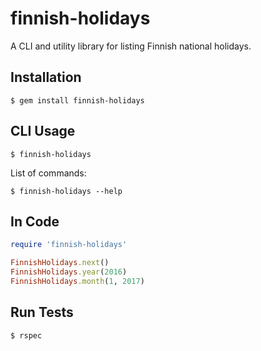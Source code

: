finnish-holidays
================

A CLI and utility library for listing Finnish national holidays.

## Installation

    $ gem install finnish-holidays

## CLI Usage

    $ finnish-holidays

List of commands:

    $ finnish-holidays --help

## In Code

```ruby
require 'finnish-holidays'

FinnishHolidays.next()
FinnishHolidays.year(2016)
FinnishHolidays.month(1, 2017)
```

## Run Tests

    $ rspec
